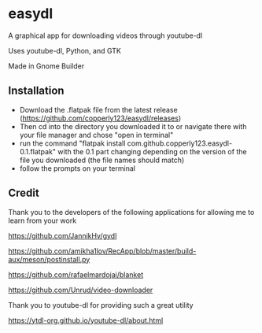 # easydl
A graphical app for downloading videos through youtube-dl

Uses youtube-dl, Python, and GTK

Made in Gnome Builder

## Installation

- Download the .flatpak file from the latest release (https://github.com/copperly123/easydl/releases)
- Then cd into the directory you downloaded it to or navigate there with your file manager and chose "open in terminal"
- run the command "flatpak install com.github.copperly123.easydl-0.1.flatpak" with the 0.1 part changing depending on the version of the file you downloaded (the file names should match)
- follow the prompts on your terminal

## Credit

Thank you to the developers of the following applications for allowing me to learn from your work

https://github.com/JannikHv/gydl

https://github.com/amikha1lov/RecApp/blob/master/build-aux/meson/postinstall.py

https://github.com/rafaelmardojai/blanket

https://github.com/Unrud/video-downloader

Thank you to youtube-dl for providing such a great utility

https://ytdl-org.github.io/youtube-dl/about.html
